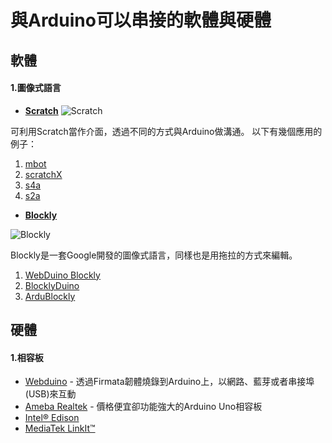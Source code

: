 # 與Arduino可以串接的軟體與硬體


## 軟體
#### 1.圖像式語言
- **[Scratch](https://scratch.mit.edu)**
![Scratch](http://coderdojo.cs.dartmouth.edu/~coderdojo/wp-content/uploads/2014/11/scratchlogo.jpg)

可利用Scratch當作介面，透過不同的方式與Arduino做溝通。
以下有幾個應用的例子：

 1. [mbot](http://www.makeblock.cc/mbot/)
 2. [scratchX](http://scratchx.org)
 3. [s4a](http://s4a.cat)
 4. [s2a](http://okhiroyuki.github.io/Scratio/)
 

 - **[Blockly](https://developers.google.com/blockly/)**

 ![Blockly](https://cdn-educators.brainpop.com/wp-content/uploads/2013/10/blockly.png)

Blockly是一套Google開發的圖像式語言，同樣也是用拖拉的方式來編輯。

 1. [WebDuino Blockly](https://blockly.webduino.io)
 2. [BlocklyDuino](https://github.com/BlocklyDuino/BlocklyDuino)
 3. [ArduBlockly](http://www.embeddedlog.com/ardublockly/)

## 硬體
#### 1.相容板

- [Webduino](https://webduino.io) - 透過Firmata韌體燒錄到Arduino上，以網路、藍芽或者串接埠(USB)來互動
- [Ameba Realtek](http://www.amebaiot.com/en/) - 價格便宜卻功能強大的Arduino Uno相容板
- [Intel® Edison](https://www.arduino.cc/en/ArduinoCertified/IntelEdison)
- [MediaTek LinkIt™](http://labs.mediatek.com/site/global/developer_tools/mediatek_linkit/whatis_linkit/index.gsp)
